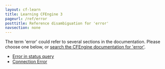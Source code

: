```yaml
---
layout: cf-learn
title: Learning CFEngine 3
pageurl: /ref/error
posttitle: Reference disambiguation for 'error'
navsection: none
---
```


The term 'error' could refer to several sections in the documentation. Please choose one below, or
[search the CFEngine documentation for 'error'](http://cfengine.com/docs/3.5/search.html?q=error).

- [Error in status query](http://cfengine.com/docs/3.5/manuals-enterprise-reporting-multi-site-queries.html#error-in-status-query)
- [Connection Error](http://cfengine.com/docs/3.5/manuals-enterprise-reporting-multi-site-queries.html#connection-error)
